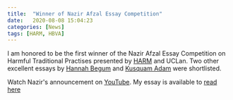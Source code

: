 ```yaml
---
title:  "Winner of Nazir Afzal Essay Competition"
date:   2020-08-08 15:04:23
categories: [News]
tags: [HARM, HBVA]
---
```

I am honored to be the first winner of the Nazir Afzal Essay Competition on Harmful Traditional Practises presented by [HARM](https://www.uclan.ac.uk/research/explore/projects/harm-honour-abuse-research-matrix.php) and UCLan. Two other excellent essays by [Hannah Begum](https://www5.uclan.ac.uk/sites/ImageBank/Marketing_Image_Library/Hannah_Begum_Nazir_Afzal_Essay_Competition_2020_Shortlisted.pdf) and [Kusquam Adam](https://www5.uclan.ac.uk/sites/ImageBank/Marketing_Image_Library/Kusqaum_Adam_Nazir_Afzal_Essay_Competition_2020_Shortlisted.pdf) were shortlisted.

Watch Nazir's announcement on [YouTube](https://www.youtube.com/watch?v=xWVBAlWTNe0&feature=emb_logo). My essay is available to [read here](https://www5.uclan.ac.uk/sites/ImageBank/Marketing_Image_Library/Mariel_McKone_Leonard_Nazir_Afzal_Essay_Competition_2020.pdf)